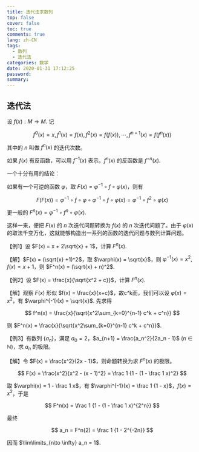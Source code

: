 ```yaml
---
title: 迭代法求数列
top: false
cover: false
toc: true
comments: true
lang: zh-CN
tags:
  - 数列
  - 迭代法
categories: 数学
date: 2020-01-31 17:12:25
password:
summary:
---
```


## 迭代法

设 $f(x): M \to M$. 记 

$$f^0(x) = x, f^1(x) = f(x), f^2(x) = f(f(x)), \cdots, f^{n+1}(x) = f(f^n(x))$$

其中的 $n$ 叫做 $f^n(x)$ 的迭代次数。

如果 $f(x)$ 有反函数，可以用 $f^{-1}(x)$ 表示。$f^n(x)$ 的反函数是 $f^{-n}(x)$.

一个十分有用的结论：

如果有一个可逆的函数 $\varphi$，取 $F(x) = \varphi^{-1} \circ f \circ \varphi(x)$，则有

$$
F(F(x)) = \varphi^{-1} \circ f \circ \varphi \circ \varphi^{-1} \circ f \circ \varphi(x) = \varphi^{-1} \circ f^2 \circ \varphi(x)
$$

更一般的 $F^n(x) = \varphi^{-1} \circ f^n \circ \varphi(x)$.

这样一来，便把 $F(x)$ 的 $n$ 次迭代问题转换为 $f(x)$ 的 $n$ 次迭代问题了。由于 $\varphi(x)$ 的取法千变万化，这就能够构造出一系列的函数的迭代问题与数列计算问题。

【例1】设 $F(x) = x + 2\sqrt{x} + 1$，计算 $F^n(x)$.

【解】$F(x) = (\sqrt{x} +1)^2$，取 $\varphi(x) = \sqrt{x}$，则 $\varphi^{-1}(x) = x^2, f(x) = x+1$，则 $F^n(x) = (\sqrt{x} + n)^2$.

【例2】设 $F(x) = \frac{x}{\sqrt{x^2 + c}}$，计算 $F^n(x)$.

【解】观察 $F(x)$ 形似 $f(x) = \frac{x}{x+c}$，故c^k而，我们可以设 $\varphi(x) = x^2$，有 $\varphi^{-1}(x) = \sqrt{x}$. 先求得

$$
f^n(x) = \frac{x}{\sqrt{x^2\sum_{k=0}^{n-1} c^k + c^n}}
$$

则 $F^n(x) = \frac{x}{\sqrt{x^2\sum_{k=0}^{n-1} c^k + c^n}}$.

【例3】有数列 $\{a_n\}$，满足 $a_0 = 2$，$a_{n+1} = \frac{a_n^2}{2a_n - 1}$ ($n\in \mathbb{N}$)，求 $a_n$ 的极限。

【解】令 $F(x) = \frac{x^2}{2x - 1}$，则命题转换为求 $F^n(x)$ 的极限。

$$
F(x) = \frac{x^2}{x^2 - (x - 1)^2} = \frac 1 {1 - (1 - \frac 1 x)^2}
$$

取 $\varphi(x) = 1 - \frac 1 x$，有 $\varphi^{-1}(x) = \frac 1 {1 - x}$，$f(x) = x^2$，于是

$$
F^n(x) = \frac 1 {1 - (1 - \frac 1 x)^{2^n}}
$$

最终

$$
a_n = F^n(2) = \frac 1 {1 - 2^{-2n}}
$$

因而 $\lim\limits_{n\to \infty} a_n = 1$.